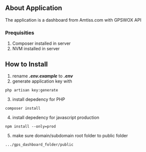 

## About Application

The application is a dashboard from Amtiss.com with GPSWOX API

### Prequisities

1. Composer installed in server
2. NVM  installed in server

## How to Install

1. rename ***.env.example*** to ***.env***
2. generate application key with
```
php artisan key:generate
```
3. install depedency for PHP
```
composer install
```
4. install depedency for javascript production
```
npm install --only=prod
```
5. make sure domain/subdomain root folder to public folder
```
.../gps_dashboard_folder/public
```
